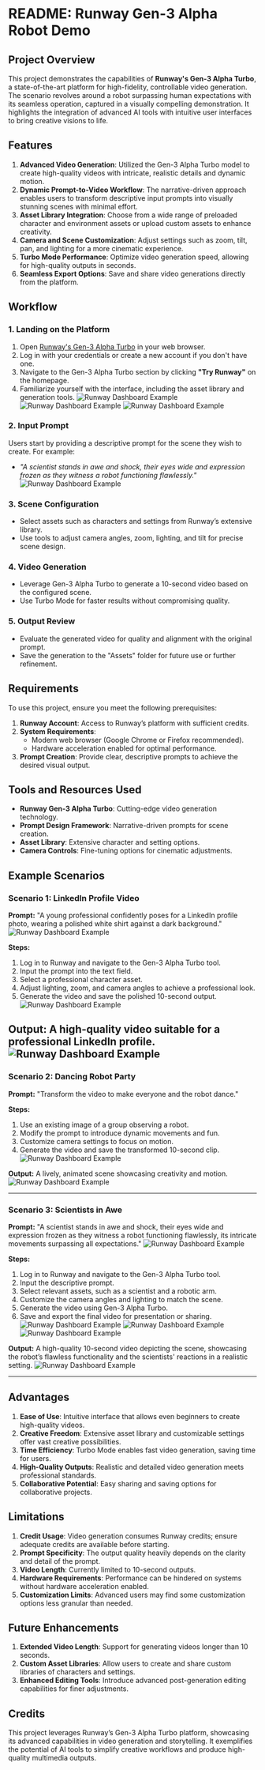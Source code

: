 # README: Runway Gen-3 Alpha Robot Demo

## Project Overview

This project demonstrates the capabilities of **Runway's Gen-3 Alpha Turbo**, a state-of-the-art platform for high-fidelity, controllable video generation. The scenario revolves around a robot surpassing human expectations with its seamless operation, captured in a visually compelling demonstration. It highlights the integration of advanced AI tools with intuitive user interfaces to bring creative visions to life.

## Features

1. **Advanced Video Generation**: Utilized the Gen-3 Alpha Turbo model to create high-quality videos with intricate, realistic details and dynamic motion.
2. **Dynamic Prompt-to-Video Workflow**: The narrative-driven approach enables users to transform descriptive input prompts into visually stunning scenes with minimal effort.
3. **Asset Library Integration**: Choose from a wide range of preloaded character and environment assets or upload custom assets to enhance creativity.
4. **Camera and Scene Customization**: Adjust settings such as zoom, tilt, pan, and lighting for a more cinematic experience.
5. **Turbo Mode Performance**: Optimize video generation speed, allowing for high-quality outputs in seconds.
6. **Seamless Export Options**: Save and share video generations directly from the platform.

## Workflow

### 1. **Landing on the Platform**

1. Open [Runway's Gen-3 Alpha Turbo](https://runwayml.com) in your web browser.
2. Log in with your credentials or create a new account if you don't have one.
3. Navigate to the Gen-3 Alpha Turbo section by clicking **"Try Runway"** on the homepage.
4. Familiarize yourself with the interface, including the asset library and generation tools.
![Runway Dashboard Example](https://github.com/nikbearbrown/ENGR-0201-Organizing-Academic-Success-AI-for-Personalized-Learning/blob/main/ENGR_0201/Runway1.png)
![Runway Dashboard Example](https://github.com/nikbearbrown/ENGR-0201-Organizing-Academic-Success-AI-for-Personalized-Learning/blob/main/ENGR_0201/Runway2.png)
![Runway Dashboard Example](https://github.com/nikbearbrown/ENGR-0201-Organizing-Academic-Success-AI-for-Personalized-Learning/blob/main/ENGR_0201/Runway3.png)
### 2. **Input Prompt**

Users start by providing a descriptive prompt for the scene they wish to create. For example:

- *"A scientist stands in awe and shock, their eyes wide and expression frozen as they witness a robot functioning flawlessly."*
 ![Runway Dashboard Example](https://github.com/nikbearbrown/ENGR-0201-Organizing-Academic-Success-AI-for-Personalized-Learning/blob/main/ENGR_0201/Runway8.png)
### 3. **Scene Configuration**

- Select assets such as characters and settings from Runway’s extensive library.
- Use tools to adjust camera angles, zoom, lighting, and tilt for precise scene design.

### 4. **Video Generation**

- Leverage Gen-3 Alpha Turbo to generate a 10-second video based on the configured scene.
- Use Turbo Mode for faster results without compromising quality.

### 5. **Output Review**

- Evaluate the generated video for quality and alignment with the original prompt.
- Save the generation to the "Assets" folder for future use or further refinement.

## Requirements

To use this project, ensure you meet the following prerequisites:

1. **Runway Account**: Access to Runway’s platform with sufficient credits.
2. **System Requirements**:
   - Modern web browser (Google Chrome or Firefox recommended).
   - Hardware acceleration enabled for optimal performance.
3. **Prompt Creation**: Provide clear, descriptive prompts to achieve the desired visual output.

## Tools and Resources Used

- **Runway Gen-3 Alpha Turbo**: Cutting-edge video generation technology.
- **Prompt Design Framework**: Narrative-driven prompts for scene creation.
- **Asset Library**: Extensive character and setting options.
- **Camera Controls**: Fine-tuning options for cinematic adjustments.

## Example Scenarios

### Scenario 1: LinkedIn Profile Video

**Prompt:**
"A young professional confidently poses for a LinkedIn profile photo, wearing a polished white shirt against a dark background."
![Runway Dashboard Example](https://github.com/nikbearbrown/ENGR-0201-Organizing-Academic-Success-AI-for-Personalized-Learning/blob/main/ENGR_0201/Runway11.png)

**Steps:**
1. Log in to Runway and navigate to the Gen-3 Alpha Turbo tool.
2. Input the prompt into the text field.
3. Select a professional character asset.
4. Adjust lighting, zoom, and camera angles to achieve a professional look.
5. Generate the video and save the polished 10-second output.
![Runway Dashboard Example](https://github.com/nikbearbrown/ENGR-0201-Organizing-Academic-Success-AI-for-Personalized-Learning/blob/main/ENGR_0201/Runway12.png)

**Output:**
A high-quality video suitable for a professional LinkedIn profile.
![Runway Dashboard Example](https://github.com/nikbearbrown/ENGR-0201-Organizing-Academic-Success-AI-for-Personalized-Learning/blob/main/ENGR_0201/Runway13.png)
---

### Scenario 2: Dancing Robot Party

**Prompt:**
"Transform the video to make everyone and the robot dance."

**Steps:**
1. Use an existing image of a group observing a robot.
2. Modify the prompt to introduce dynamic movements and fun.
3. Customize camera settings to focus on motion.
4. Generate the video and save the transformed 10-second clip.
![Runway Dashboard Example](https://github.com/nikbearbrown/ENGR-0201-Organizing-Academic-Success-AI-for-Personalized-Learning/blob/main/ENGR_0201/Runway4.png)


**Output:**
A lively, animated scene showcasing creativity and motion.
![Runway Dashboard Example](https://github.com/nikbearbrown/ENGR-0201-Organizing-Academic-Success-AI-for-Personalized-Learning/blob/main/ENGR_0201/Runway5.png)

---

### Scenario 3: Scientists in Awe

**Prompt:**
"A scientist stands in awe and shock, their eyes wide and expression frozen as they witness a robot functioning flawlessly, its intricate movements surpassing all expectations."
![Runway Dashboard Example](https://github.com/nikbearbrown/ENGR-0201-Organizing-Academic-Success-AI-for-Personalized-Learning/blob/main/ENGR_0201/Runway6.png)

**Steps:**
1. Log in to Runway and navigate to the Gen-3 Alpha Turbo tool.
2. Input the descriptive prompt.
3. Select relevant assets, such as a scientist and a robotic arm.
4. Customize the camera angles and lighting to match the scene.
5. Generate the video using Gen-3 Alpha Turbo.
6. Save and export the final video for presentation or sharing.
![Runway Dashboard Example](https://github.com/nikbearbrown/ENGR-0201-Organizing-Academic-Success-AI-for-Personalized-Learning/blob/main/ENGR_0201/Runway7.png)
![Runway Dashboard Example](https://github.com/nikbearbrown/ENGR-0201-Organizing-Academic-Success-AI-for-Personalized-Learning/blob/main/ENGR_0201/Runway8.png)
![Runway Dashboard Example](https://github.com/nikbearbrown/ENGR-0201-Organizing-Academic-Success-AI-for-Personalized-Learning/blob/main/ENGR_0201/Runway9.png)

**Output:**
A high-quality 10-second video depicting the scene, showcasing the robot’s flawless functionality and the scientists' reactions in a realistic setting.
![Runway Dashboard Example](https://github.com/nikbearbrown/ENGR-0201-Organizing-Academic-Success-AI-for-Personalized-Learning/blob/main/ENGR_0201/Runway10.png)

---

## Advantages

1. **Ease of Use**: Intuitive interface that allows even beginners to create high-quality videos.
2. **Creative Freedom**: Extensive asset library and customizable settings offer vast creative possibilities.
3. **Time Efficiency**: Turbo Mode enables fast video generation, saving time for users.
4. **High-Quality Outputs**: Realistic and detailed video generation meets professional standards.
5. **Collaborative Potential**: Easy sharing and saving options for collaborative projects.

## Limitations

1. **Credit Usage**: Video generation consumes Runway credits; ensure adequate credits are available before starting.
2. **Prompt Specificity**: The output quality heavily depends on the clarity and detail of the prompt.
3. **Video Length**: Currently limited to 10-second outputs.
4. **Hardware Requirements**: Performance can be hindered on systems without hardware acceleration enabled.
5. **Customization Limits**: Advanced users may find some customization options less granular than needed.

## Future Enhancements

1. **Extended Video Length**: Support for generating videos longer than 10 seconds.
2. **Custom Asset Libraries**: Allow users to create and share custom libraries of characters and settings.
3. **Enhanced Editing Tools**: Introduce advanced post-generation editing capabilities for finer adjustments.

## Credits

This project leverages Runway’s Gen-3 Alpha Turbo platform, showcasing its advanced capabilities in video generation and storytelling. It exemplifies the potential of AI tools to simplify creative workflows and produce high-quality multimedia outputs.
